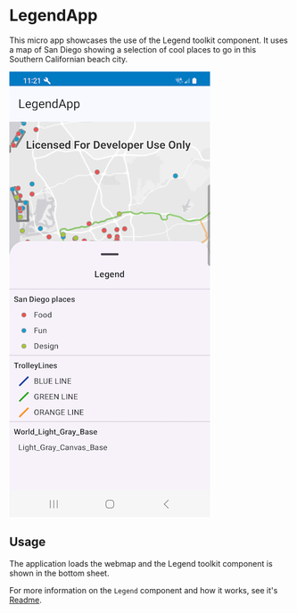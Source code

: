 # LegendApp

This micro app showcases the use of the Legend toolkit component. It uses a map of San Diego showing a selection of cool places to go in this Southern Californian beach city.

![Screenshot](screenshot.png)

## Usage

The application loads the webmap and the Legend toolkit component is shown in the bottom sheet. 

For more information on the `Legend` component and how it works, see it's [Readme](../../toolkit/legend/README.md).

